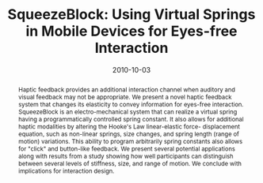 ---
abstract: |-
  Haptic feedback provides an additional interaction channel when auditory and visual feedback may not be appropriate. We present a novel haptic feedback system that changes its elasticity to convey information for eyes-free interaction. SqueezeBlock is an electro-mechanical system that can realize a virtual spring having a programmatically controlled spring constant. It also allows for additional haptic modalities by altering the Hooke's Law linear-elastic force- displacement equation, such as non-linear springs, size changes, and spring length (range of motion) variations. This ability to program arbitrarily spring constants also allows for "click" and button-like feedback. We present several potential applications along with results from a study showing how well participants can distinguish between several levels of stiffness, size, and range of motion. We conclude with implications for interaction design.
authors:
- gupta
- campbell
- Jeffrey R. Hightower
- patel
award: ''
bibtex: |-
  @inproceedings{Gupta:2010:SUV:1866029.1866046,
   author = {Gupta, Sidhant and Campbell, Tim and Hightower, Jeffrey R. and Patel, Shwetak N.},
   title = {SqueezeBlock: Using Virtual Springs in Mobile Devices for Eyes-free Interaction},
   booktitle = {Proceedings of the 23Nd Annual ACM Symposium on User Interface Software and Technology},
   series = {UIST '10},
   year = {2010},
   isbn = {978-1-4503-0271-5},
   location = {New York, New York, USA},
   pages = {101--104},
   numpages = {4},
   url = {http://doi.acm.org/10.1145/1866029.1866046},
   doi = {10.1145/1866029.1866046},
   acmid = {1866046},
   publisher = {ACM},
   address = {New York, NY, USA},
   keywords = {eyes free interaction, haptics, springs},
  }
caption: ''
citation: |-
  Sidhant Gupta, Tim Campbell, Jeffrey R. Hightower, and Shwetak N. Patel. 2010. SqueezeBlock: using virtual springs in mobile devices for eyes-free interaction.  In Proceedings of the 23nd annual ACM symposium on User interface software and technology (UIST '10). ACM, New York, NY, USA,  101-104. DOI=http://dx.doi.org/10.1145/1866029.1866046
conference: ACM symposium on User Interface Software and Technology (UIST), 2010
date: '2010-10-03'
image: ''
pdf: /pdfs/squeezeblock.pdf
thumbnail: ''
title: 'SqueezeBlock: Using Virtual Springs in Mobile Devices for Eyes-free Interaction'
video: ''
video_embed: ''
---
